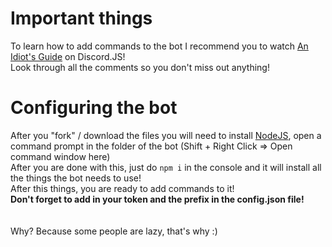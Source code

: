 # Important things

To learn how to add commands to the bot I recommend you to watch [An Idiot's Guide](https://www.youtube.com/playlist?list=PLR2_rarYLHfg6ZJqq0WTMmI9uLcd7_GRO) on Discord.JS!<br>
Look through all the comments so you don't miss out anything!

# Configuring the bot
After you "fork" / download the files you will need to install [NodeJS](https://nodejs.org/en/), open a command prompt in the folder of the bot (Shift + Right Click => Open command window here)<br>
After you are done with this, just do ```npm i``` in the console and it will install all the things the bot needs to use!<br>
After this things, you are ready to add commands to it!<br>
**Don't forget to add in your token and the prefix in the config.json file!**
<br><br><br>
Why? Because some people are lazy, that's why :)
